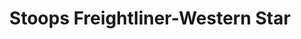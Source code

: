 ---
title: "Stoops Freightliner-Western Star"
url: /lafayette/stoops-freightliner-western-star/
shop: Allgemein
---